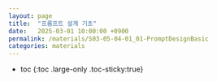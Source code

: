 ```yaml
---
layout: page
title:  "프롬프트 설계 기초"
date:   2025-03-01 10:00:00 +0900
permalink: /materials/S03-05-04-01_01-PromptDesignBasic
categories: materials
---
```

* toc
{:toc .large-only .toc-sticky:true}